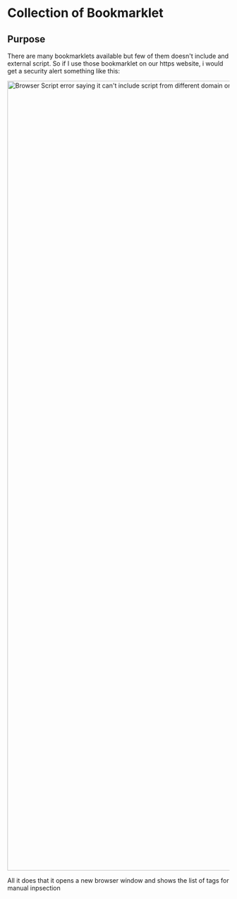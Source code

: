 # Collection of Bookmarklet

## Purpose
There are many bookmarklets available but few of them doesn't include and external script. So if I use those bookmarklet on our https website, i would get a security alert something like this:

<img width="1789" alt="Browser Script error saying it can't include script from different domain on a https website" src="https://user-images.githubusercontent.com/2254656/133956556-826e0e99-a76d-4d82-9533-51a5fc31ec86.png">

All it does that it opens a new browser window and shows the list of tags for manual inpsection 
